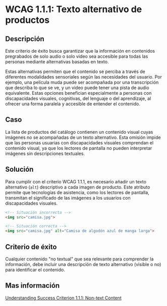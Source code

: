 # WCAG 1.1.1: Texto alternativo de productos

## Descripción

Este criterio de éxito busca garantizar que la información en contenidos pregrabados de solo audio o solo video sea accesible para todas las personas mediante alternativas basadas en texto.

Estas alternativas permiten que el contenido se perciba a través de diferentes modalidades sensoriales según las necesidades del usuario. Por ejemplo, una película muda puede ser acompañada por una transcripción que describa lo que se ve, y un video puede tener una pista de audio equivalente. Estas opciones benefician especialmente a personas con discapacidades visuales, cognitivas, del lenguaje o del aprendizaje, al ofrecer una forma paralela y accesible de entender el contenido.

## Caso

La lista de productos del catálogo contienen un contenido visual cuyas imágenes no se acompañadas de un texto alternativo. Esta omisión impide que las personas usuarias con discapacidades visuales comprendan el contenido visual, ya que los lectores de pantalla no pueden interpretar imágenes sin descripciones textuales.

## Solución

Para cumplir con el criterio WCAG 1.1.1, es necesario añadir un texto alternativo (`alt`) descriptivo a cada imagen de producto. Este atributo permite que tecnologías de asistencia, como los lectores de pantalla, transmitan el significado de las imágenes a los usuarios con discapacidades visuales.

```html
<!-- Situación incorrecta -->
<img src="camisa.jpg">

<!-- Situación correcta -->
<img src="camisa.jpg" alt="Camisa de algodón azul de manga larga">
```

## Criterio de éxito

Cualquier contenido "no textual" que sea relevante para comprender la información, debe incluir una descripción de texto alternativo (visible o no) para identificar el contenido.

## Mas información

[Understanding Success Criterion 1.1.1: Non-text Content](https://www.w3.org/WAI/WCAG22/Understanding/non-text-content.html)